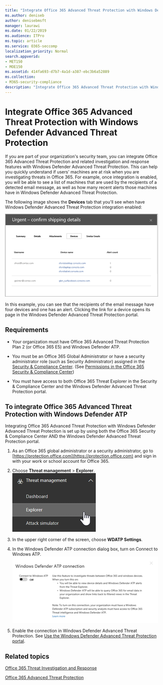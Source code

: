 ```yaml
---
title: "Integrate Office 365 Advanced Threat Protection with Windows Defender Advanced Threat Protection"
ms.author: deniseb
author: denisebmsft
manager: laurawi
ms.date: 01/22/2019
ms.audience: ITPro
ms.topic: article
ms.service: O365-seccomp
localization_priority: Normal
search.appverid:
- MET150
- MOE150
ms.assetid: 414fa693-d7b7-4a1d-a387-ebc3b6a52889
ms.collection: 
- M365-security-compliance
description: "Integrate Office 365 Advanced Threat Protection with Windows Defender Advanced Threat Protection to see more detailed threat management information."
---
```


# Integrate Office 365 Advanced Threat Protection with Windows Defender Advanced Threat Protection

If you are part of your organization's security team, you can integrate Office 365 Advanced Threat Protection and related investigation and response features with Windows Defender Advanced Threat Protection. This can help you quickly understand if users' machines are at risk when you are investigating threats in Office 365. For example, once integration is enabled, you will be able to see a list of machines that are used by the recipients of a detected email message, as well as how many recent alerts those machines have in Windows Defender Advanced Threat Protection.
  
The following image shows the **Devices** tab that you'll see when have Windows Defender Advanced Threat Protection integration enabled: 
  
![When Windows Defender ATP is enabled, you can see a list of machines with alerts.](media/fec928ea-8f0c-44d7-80b9-a2e0a8cd4e89.PNG)
  
In this example, you can see that the recipients of the email message have four devices and one has an alert. Clicking the link for a device opens its page in the Windows Defender Advanced Threat Protection portal.
  
## Requirements

- Your organization must have Office 365 Advanced Threat Protection Plan 2 (or Office 365 E5) and Windows Defender ATP.
    
- You must be an Office 365 Global Administrator or have a security administrator role (such as Security Administrator) assigned in the [Security &amp; Compliance Center](https://protection.office.com). (See [Permissions in the Office 365 Security &amp; Compliance Center](permissions-in-the-security-and-compliance-center.md))
    
- You must have access to both Office 365 Threat Explorer in the Security & Compliance Center and the Windows Defender Advanced Threat Protection portal.
    
## To integrate Office 365 Advanced Threat Protection with Windows Defender ATP

Integrating Office 365 Advanced Threat Protection with Windows Defender Advanced Threat Protection is set up by using both the Office 365 Security & Compliance Center AND the Windows Defender Advanced Threat Protection portal.
  
1. As an Office 365 global administrator or a security administrator, go to [https://protection.office.com](https://protection.office.com) and sign in with your work or school account for Office 365. 
    
2. Choose **Threat management** \> **Explorer**.<br>![Explorer in Threat Management menu](media/ThreatMgmt-Explorer-nav.png)<br>
    
3. In the upper right corner of the screen, choose **WDATP Settings**.
    
4. In the Windows Defender ATP connection dialog box, turn on Connect to Windows ATP.<br>![Windows Defender ATP connection](media/Explorer-WDATPConnection-dialog.png)<br>
    
5. Enable the connection in Windows Defender Advanced Threat Protection. See [Use the Windows Defender Advanced Threat Protection portal](https://go.microsoft.com/fwlink/?linkid=859690).

  
## Related topics

[Office 365 Threat Investigation and Response](office-365-ti.md)
  
[Office 365 Advanced Threat Protection](office-365-atp.md)
  

